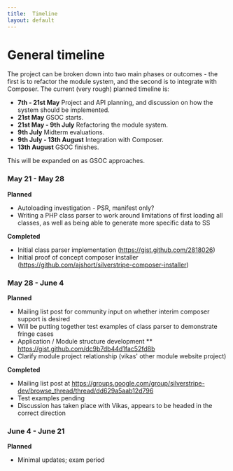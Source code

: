 ```yaml
---
title:  Timeline
layout: default
---
```


General timeline
========

The project can be broken down into two main phases or outcomes - the first is
to refactor the module system, and the second is to integrate with Composer. The
current (very rough) planned timeline is:

* **7th - 21st May** Project and API planning, and discussion on how the system
  should be implemented.
* **21st May** GSOC starts.
* **21st May - 9th July** Refactoring the module system.
* **9th July** Midterm evaluations.
* **9th July - 13th August** Integration with Composer.
* **13th August** GSOC finishes.

This will be expanded on as GSOC approaches.

### May 21 - May 28

**Planned**

* Autoloading investigation - PSR, manifest only?
* Writing a PHP class parser to work around limitations of first loading all classes, as well as being able to generate more specific data to SS

**Completed**

* Initial class parser implementation (https://gist.github.com/2818026)
* Initial proof of concept composer installer (https://github.com/ajshort/silverstripe-composer-installer)

### May 28 - June 4

**Planned**

* Mailing list post for community input on whether interim composer support is desired
* Will be putting together test examples of class parser to demonstrate fringe cases
* Application / Module structure development
** https://gist.github.com/dc9b7db44d1fac52fd8b
* Clarify module project relationship (vikas' other module website project)

**Completed**

* Mailing list post at https://groups.google.com/group/silverstripe-dev/browse_thread/thread/dd629a5aab12d796
* Test examples pending
* Discussion has taken place with Vikas, appears to be headed in the correct direction


### June 4 - June 21

**Planned**

* Minimal updates; exam period 

